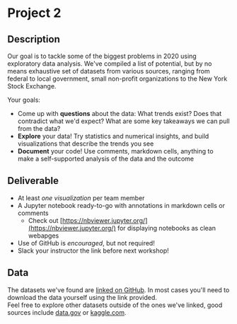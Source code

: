 # Project 2
## Description
Our goal is to tackle some of the biggest problems in 2020 using exploratory data analysis. We've compiled a list of potential, but by no means exhaustive set of datasets from various sources, ranging from federal to local government, small non-profit organizations to the New York Stock Exchange. 

Your goals:

- Come up with **questions** about the data: What trends exist? Does that contradict what we'd expect? What are some key takeaways we can pull from the data?
- **Explore** your data! Try statistics and numerical insights, and build visualizations that describe the trends you see
- **Document** your code! Use comments, markdown cells, anything to make a self-supported analysis of the data and the outcome

## Deliverable
- At least *one visualization* per team member
- A Jupyter notebook ready-to-go with annotations in markdown cells or comments
  - Check out [https://nbviewer.jupyter.org/](https://nbviewer.jupyter.org/) for displaying notebooks as clean webapges
- Use of GitHub is *encouraged*, but not required!
- Slack your instructor the link before next workshop!

## Data
The datasets we've found are [linked on GitHub](https://github.com/ishaandey/node/tree/master/projects/project-2). In most cases you'll need to download the data yourself using the link provided.
<br>Feel free to explore other datasets outside of the ones we've linked, good sources include [data.gov](https://www.data.gov/) or [kaggle.com](https://www.kaggle.com/datasets).